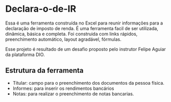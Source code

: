 # Declara-o-de-IR
Essa é uma ferramenta construída no Excel para reunir informações para a declaração de imposto de renda. 
É uma ferramenta facil de ser utilizada, dinâmica, básica e completa.
Foi construida com links rápidos, preenchimento automático, layout agradável, fórmulas.

Esse projeto é resultado de um desafio proposto pelo instrutor Felipe Aguiar da plataforma DIO. 

## Estrutura da ferramenta
- Títular: campo para o preenchimento dos documentos da pessoa física.
- Informes: para inserir os rendimentos bancários
- Notas: para realizar o preenchimento de notas bancarias.
